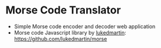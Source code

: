 # Morse Code Translator
- Simple Morse code encoder and decoder web application 
- Morse code Javascript library by [lukedmartin](https://github.com/lukedmartin): https://github.com/lukedmartin/morse